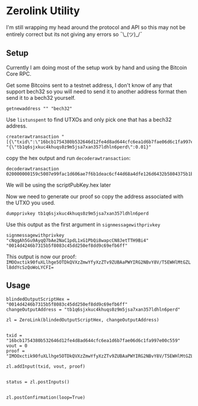 # Zerolink Utility

I'm still wrapping my head around the protocol and API so this may not be entirely correct but its not giving any errors so ¯\\\_(ツ)\_/¯

## Setup

Currently I am doing most of the setup work by hand and using the Bitcoin Core RPC.

Get some Bitcoins sent to a testnet address, I don't know of any that support bech32 so you will need to send it to another address format then send it to a bech32 yourself.

```
getnewaddress "" "bech32"
```

Use `listunspent` to find UTXOs and only pick one that has a bech32 address.

```
createrawtransaction "[{\"txid\":\"16bcb1754380b532646d12fe4d8ad644cfc6ea1d6b7fae06d6c1fa997e00c559\",\"vout\":0}]" "{\"tb1q6sjxkuc4khuqs0z9m5jsa7xan357ldhln6perd\":0.01}"
```

copy the hex output and run `decoderawtransaction`:

```
decoderawtransaction 020000000159c5007e99fac1d606ae7f6b1deac6cf44d68a4dfe126d6432b5804375b1bc160000000000ffffffff0140420f0000000000160014d4246b7315b5f8083c45dd250ef8dd9c69efb6ff00000000
```

We will be using the scriptPubKey.hex later

Now we need to generate our proof so copy the address associated with the UTXO you used.

```
dumpprivkey tb1q6sjxkuc4khuqs0z9m5jsa7xan357ldhln6perd
```

Use this output as the first argument in `signmessagewithprivkey`

```
signmessagewithprivkey "cNqgAh5Gu9AyqQ7bAe2NaC1pdL1xG1PbQi8wapcCN8JetTTH9Bi4" "0014d4246b7315b5f8083c45dd250ef8dd9c69efb6ff"
```

This output is now our proof: `IMOOxctik90fuXLlhge5OTDkQVXzZmwYfyXzZTv9ZUBAaPWYIRG2NBvY8V/T5EWHlMtGZLl8ddYcSzQoWoLYCFI=`

## Usage

```
blindedOutputScriptHex = "0014d4246b7315b5f8083c45dd250ef8dd9c69efb6ff"
changeOutputAddress = "tb1q6sjxkuc4khuqs0z9m5jsa7xan357ldhln6perd"

zl = ZeroLink(blindedOutputScriptHex, changeOutputAddress)


txid = "16bcb1754380b532646d12fe4d8ad644cfc6ea1d6b7fae06d6c1fa997e00c559"
vout = 0
proof = "IMOOxctik90fuXLlhge5OTDkQVXzZmwYfyXzZTv9ZUBAaPWYIRG2NBvY8V/T5EWHlMtGZLl8ddYcSzQoWoLYCFI="

zl.addInput(txid, vout, proof)


status = zl.postInputs()


zl.postConfirmation(loop=True)
```
